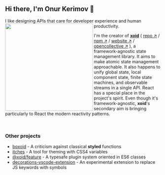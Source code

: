 ## Hi there, I'm Onur Kerimov 👋

I like designing APIs that care for developer experience and human productivity.
<a href="https://xoid.dev">
  <img width="285" src="https://raw.githubusercontent.com/onurkerimov/xoid/master/assets/logo-full.svg" align="left" />
</a>
  
I'm the creator of [**xoid**](https://github.com/xoidlabs/xoid) ( [repo ↗︎](https://github.com/xoidlabs/xoid) / [npm ↗︎](https://www.npmjs.com/package/xoid) / [website ↗︎](https://xoid.dev) / [opencollective ↗︎](https://opencollective.com/xoid) ), a framework-agnostic state management library. It aims to make atomic state management approachable. It also happens to unify global state, local component state, finite state machines, and observable streams in a single API. React has a special place in the project's spirit. Even though it's framework-agnostic, **xoid**'s secondary aim is bringing particularly to React the modern reactivity patterns.

</br>

### Other projects
- [boxoid](https://github.com/onurkerimov/boxoid) - A criticism against classical **styled** functions
- [itches](https://github.com/onurkerimov/itches) - A tool for theming with CSS4 variables
- [@xoid/feature](https://www.npmjs.com/package/@xoid/feature) - A typesafe plugin system oriented in ES6 classes
- [decorations-vscode-extension](https://github.com/onurkerimov/decorations-vscode-extension) - An experimental extension to replace JS keywords with symbols
